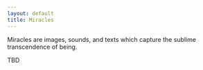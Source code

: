 ```yaml
---
layout: default
title: Miracles
---
```



Miracles are images, sounds, and texts which capture the sublime transcendence of being.

TBD